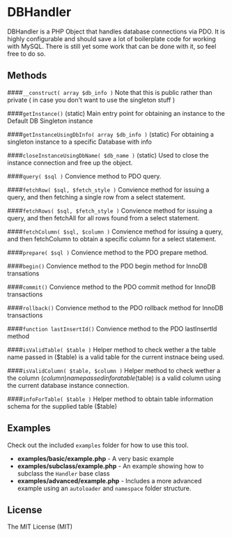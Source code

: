 # DBHandler
DBHandler is a PHP Object that handles database connections via PDO.  It is highly configurable and should save a lot of boilerplate code for working with MySQL.  There is still yet some work that can be done with it, so feel free to do so.

## Methods
####`__construct( array $db_info )`
Note that this is public rather than private ( in case you don't want to use the singleton stuff )

####`getInstance()`
(static) Main entry point for obtaining an instance to the Default DB Singleton instance

####`getInstanceUsingDbInfo( array $db_info )`
(static) For obtaining a singleton instance to a specific Database with info

####`closeInstanceUsingDbName( $db_name )`
(static) Used to close the instance connection and free up the object.

####`query( $sql )`
Convience method to PDO query.

####`fetchRow( $sql, $fetch_style )`
Convience method for issuing a query, and then fetching a single row from a select statement.

####`fetchRows( $sql, $fetch_style )`
Convience method for issuing a query, and then fetchAll for all rows found from a select statement.

####`fetchColumn( $sql, $column )`
Convience method for issuing a query, and then fetchColumn to obtain a specific column for a select statement.

####`prepare( $sql )`
Convience method to the PDO prepare method.

####`begin()`
Convience method to the PDO begin method for InnoDB transations

####`commit()`
Convience method to the PDO commit method for InnoDB transactions

####`rollback()`
Convience method to the PDO rollback method for InnoDB transactions

####`function lastInsertId()`
Convience method to the PDO lastInsertId method

####`isValidTable( $table )`
Helper method to check wether a the table name passed in ($table) is a valid table for the current instnace being used.

####`isValidColumn( $table, $column )`
Helper method to check wether a the column ($column) name passed in for a table ($table) is a valid column using the current database instance connection.

####`infoForTable( $table )`
Helper method to obtain table information schema for the supplied table ($table)

## Examples

Check out the included `examples` folder for how to use this tool.

* **examples/basic/example.php** - A very basic example
* **examples/subclass/example.php** - An example showing how to subclass the `Handler` base class
* **examples/advanced/example.php** - Includes a more advanced example using an `autoloader` and `namespace` folder structure.

## License
The MIT License (MIT)
